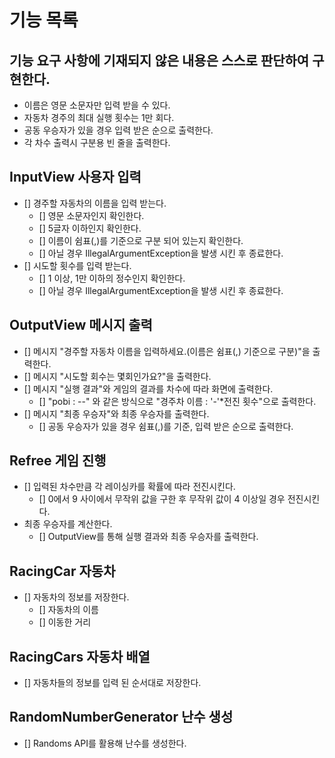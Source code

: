 # 기능 목록

## 기능 요구 사항에 기재되지 않은 내용은 스스로 판단하여 구현한다.
- 이름은 영문 소문자만 입력 받을 수 있다.
- 자동차 경주의 최대 실행 횟수는 1만 회다.
- 공동 우승자가 있을 경우 입력 받은 순으로 출력한다.
- 각 차수 출력시 구분용 빈 줄을 출력한다.

## InputView 사용자 입력
- [] 경주할 자동차의 이름을 입력 받는다.
  - [] 영문 소문자인지 확인한다. 
  - [] 5글자 이하인지 확인한다.
  - [] 이름이 쉼표(,)를 기준으로 구분 되어 있는지 확인한다. 
  - [] 아닐 경우 IllegalArgumentException을 발생 시킨 후 종료한다.
- [] 시도할 횟수를 입력 받는다.
  - [] 1 이상, 1만 이하의 정수인지 확인한다.
  - [] 아닐 경우 IllegalArgumentException을 발생 시킨 후 종료한다.
## OutputView 메시지 출력
- [] 메시지 "경주할 자동차 이름을 입력하세요.(이름은 쉼표(,) 기준으로 구분)"을 출력한다.
- [] 메시지 "시도할 회수는 몇회인가요?"을 출력한다.
- [] 메시지 "실행 결과"와 게임의 결과를 차수에 따라 화면에 출력한다.
  - [] "pobi : --" 와 같은 방식으로 "경주차 이름 : '-'*전진 횟수"으로 출력한다.
- [] 메시지 "최종 우승자"와 최종 우승자를 출력한다.
  - [] 공동 우승자가 있을 경우 쉼표(,)를 기준, 입력 받은 순으로 출력한다.

## Refree 게임 진행
- [] 입력된 차수만큼 각 레이싱카를 확률에 따라 전진시킨다.
  - [] 0에서 9 사이에서 무작위 값을 구한 후 무작위 값이 4 이상일 경우 전진시킨다.
- 최종 우승자를 계산한다.
  - [] OutputView를 통해 실행 결과와 최종 우승자를 출력한다.

## RacingCar 자동차
- [] 자동차의 정보를 저장한다.
  - [] 자동차의 이름
  - [] 이동한 거리

## RacingCars 자동차 배열
- [] 자동차들의 정보를 입력 된 순서대로 저장한다.


## RandomNumberGenerator 난수 생성
- [] Randoms API를 활용해 난수를 생성한다.